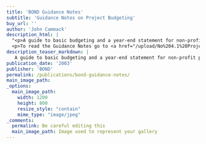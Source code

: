 ```yaml
---
title: 'BOND Guidance Notes'
subtitle: 'Guidance Notes on Project Budgeting'
buy_url: ''
author: 'John Cammack'
description_html: |
  "<p>A guide to basic budgeting and a year-end statement for non-profit projects and programmes. Written in clear English, with any technical terms clarified. Includes 'top tips' for both budgeting and analysing the income and expenditure account. Download a copy from the BOND web site, or request a paper copy from: British NGOs for Development (BOND), Regent's Wharf, 8 All Saints Street, LONDON N1 9RL, United Kingdom.</p>
  <p>To read the Guidance Notes go to <a href="/upload/No%204.1%20Project%20Budgeting%20and%20Accounting.pdf" target="_blank">Guidance Notes Project Budgeting and Accounting</a></p>"
description_teaser_markdown: | 
   A guide to basic budgeting and a year-end statement for non-profit projects and programmes.
publication_date: '2003'
publisher: 'BOND'
permalink: /publications/bond-guidance-notes/
main_image_path: 
_options:
  main_image_path:
    width: 1200
    height: 800
    resize_style: "contain"
    mime_type: "image/jpeg"
_comments:
  permalink: Be careful editing this
  main_image_path: Image used to represent your gallery
---
```

